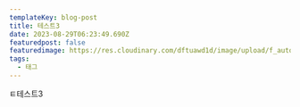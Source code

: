 ```yaml
---
templateKey: blog-post
title: 테스트3
date: 2023-08-29T06:23:49.690Z
featuredpost: false
featuredimage: https://res.cloudinary.com/dftuawd1d/image/upload/f_auto,q_auto/c_fit,h_400,w_600/v1675417438/harang/sky_fgapz7.webp
tags:
  - 태그
---
```

ㅌ테스트3